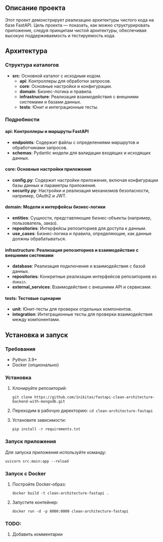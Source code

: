 ## Описание проекта

Этот проект демонстрирует реализацию архитектуры чистого кода на базе FastAPI. Цель проекта — показать, как можно структурировать приложение, следуя принципам чистой архитектуры, обеспечивая высокую поддерживаемость и тестируемость кода.

## Архитектура

### Структура каталогов

- **src**: Основной каталог с исходным кодом.
    - **api**: Контроллеры для обработки запросов.
    - **core**: Основные настройки и конфигурации.
    - **domain**: Бизнес-логика и правила.
    - **infrastructure**: Реализация взаимодействия с внешними системами и базами данных.
    - **tests**: Юнит и интеграционные тесты.

### Подробности

#### api: Контроллеры и маршруты FastAPI

- **endpoints**: Содержит файлы с определениями маршрутов и обработчиками запросов.
- **schemas**: Pydantic модели для валидации входящих и исходящих данных.

#### core: Основные настройки приложения

- **config.py**: Содержит настройки приложения, включая конфигурации базы данных и параметры приложения.
- **security.py**: Настройки и реализация механизмов безопасности, например, OAuth2 и JWT.

#### domain: Модели и интерфейсы бизнес-логики

- **entities**: Сущности, представляющие бизнес-объекты (например, пользователь, заказ).
- **repositories**: Интерфейсы репозиториев для доступа к данным.
- **use_cases**: Бизнес-логика и правила, определяющие, как данные должны обрабатываться.

#### infrastructure: Реализация репозиториев и взаимодействие с внешними системами

- **database**: Реализация подключения и взаимодействия с базой данных.
- **repositories**: Конкретные реализации интерфейсов репозиториев из `domain`.
- **external_services**: Взаимодействие с внешними API и сервисами.

#### tests: Тестовые сценарии

- **unit**: Юнит-тесты для проверки отдельных компонентов.
- **integration**: Интеграционные тесты для проверки взаимодействия между компонентами.

## Установка и запуск

### Требования

- Python 3.9+
- Docker (опционально)

### Установка

1. Клонируйте репозиторий:
        
   `git clone https://github.com/1nikitas/fastapi-clean-architecture-backend-with-mongodb.git
   `
2. Переходим в рабочую директорию:
   `
     cd clean-architecture-fastapi
   `
    
3. Установите зависимости:
    
    `pip install -r requirements.txt`
    

### Запуск приложения

Для запуска приложения используйте команду:

`uvicorn src.main:app --reload`

### Запуск с Docker

1. Постройте Docker-образ:
    
    `docker build -t clean-architecture-fastapi .`
    
2. Запустите контейнер:
    
    `docker run -d -p 8000:8000 clean-architecture-fastapi`

### TODO:
1. Добавить комментарии
